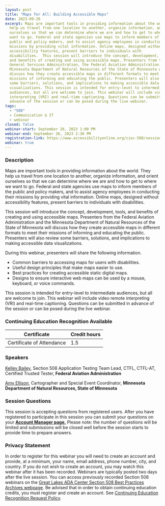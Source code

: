 ```yaml
---
layout: post
title: "Maps for All: Building Accessible Maps"
date: 2023-09-26
excerpt: Maps are important tools in providing information about the world. They
  help us travel from one location to another, organize information, and orient
  ourselves so that we can determine where we are and how to get to where we
  want to go. Federal and state agencies use maps to inform members of the
  public and policy makers, and to assist agency employees in conducting their
  missions by providing vital information. Online maps, designed without
  accessibility features, present barriers to individuals with
  disabilities.  This session will introduce the concept, development, tools,
  and benefits of creating and using accessible maps. Presenters from the
  General Services Administration, the Federal Aviation Administration, and the
  Minnesota Department of Natural Resources of the State of Minnesota will
  discuss how they create accessible maps in different formats to meet their
  missions of informing and educating the public. Presenters will also review
  some barriers, solutions, and implications to making accessible data
  visualizations. This session is intended for entry-level to intermediate
  audiences, but all are welcome to join. This webinar will include video remote
  interpreting (VRI) and real-time captioning. Questions can be submitted in
  advance of the session or can be posed during the live webinar.
tags:
  - "508"
  - Communication & IT
  - webinar
closed: false
webinar-start: September 26, 2023 1:00 PM
webinar-end: September 26, 2023 2:30 PM
registration-link: https://www.accessibilityonline.org/cioc-508/session/?id=111071
webinar: true
---
```

### Description

Maps are important tools in providing information about the world. They help us travel from one location to another, organize information, and orient ourselves so that we can determine where we are and how to get to where we want to go. Federal and state agencies use maps to inform members of the public and policy makers, and to assist agency employees in conducting their missions by providing vital information. Online maps, designed without accessibility features, present barriers to individuals with disabilities.

This session will introduce the concept, development, tools, and benefits of creating and using accessible maps. Presenters from the Federal Aviation Administration and the Minnesota Department of Natural Resources of the State of Minnesota will discuss how they create accessible maps in different formats to meet their missions of informing and educating the public. Presenters will also review some barriers, solutions, and implications to making accessible data visualizations.

During this webinar, presenters will share the following information.

* Common barriers to accessing maps for users with disabilities.
* Useful design principles that make maps easier to use.
* Best practices for creating accessible static digital maps.
* Designs to ensure interactive web maps can be used by a mouse, keyboard, or voice commands.

This session is intended for entry-level to intermediate audiences, but all are welcome to join. This webinar will include video remote interpreting (VRI) and real-time captioning. Questions can be submitted in advance of the session or can be posed during the live webinar.

### Continuing Education Recognition Available

| **Certificate**           | **Credit hours** |
| ------------------------- | ---------------- |
| Certificate of Attendance | 1.5              |

### Speakers

[Kelley Bailey](https://www.accessibilityonline.org/speakers/speaker.aspx?id=11017&ret=Maps%20for%20All%20%E2%80%93%20Building%20Accessible%20Maps), Section 508 Application Testing Team Lead, CTFL, CTFL-AT, Certified Trusted Tester, **Federal Aviation Administration**

[Amy Ellison](https://www.accessibilityonline.org/speakers/speaker.aspx?id=11018&ret=Maps%20for%20All%20%E2%80%93%20Building%20Accessible%20Maps), Cartographer and Special Event Coordinator, **Minnesota Department of Natural Resources, State of Minnesota**

### Session Questions

This session is accepting questions from registered users. After you have registered to participate in this session you can submit your questions on your **[Account Manager page.](https://www.accessibilityonline.org/cioc-508/accountManager/18899/session/110879#questions)** Please note: the number of questions will be limited and submissions will be closed well before the session starts to provide time to prepare answers.

### Privacy Statement

In order to register for this webinar you will need to create an account and provide, at a minimum, your name, email address, phone number, city, and country. If you do not wish to create an account, you may watch this webinar after it has been recorded. Webinars are typically posted two days after the live session. You can access previously recorded Section 508 webinars on the [Great Lakes ADA Center Section 508 Best Practices Archives webpage](https://www.accessibilityonline.org/cioc-508/archives/). Be advised that in order to obtain continuing education credits, you must register and create an account. See [Continuing Education Recognition Request Policy](https://www.accessibilityonline.org/continuing-education/CEUDetails.aspx).
